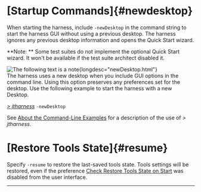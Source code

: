 <!---
  $Id$

  Copyright (c) 2001, 2024, Oracle and/or its affiliates. All rights reserved.
  DO NOT ALTER OR REMOVE COPYRIGHT NOTICES OR THIS FILE HEADER.

  This code is free software; you can redistribute it and/or modify it
  under the terms of the GNU General Public License version 2 only, as
  published by the Free Software Foundation.  Oracle designates this
  particular file as subject to the "Classpath" exception as provided
  by Oracle in the LICENSE file that accompanied this code.

  This code is distributed in the hope that it will be useful, but WITHOUT
  ANY WARRANTY; without even the implied warranty of MERCHANTABILITY or
  FITNESS FOR A PARTICULAR PURPOSE.  See the GNU General Public License
  version 2 for more details (a copy is included in the LICENSE file that
  accompanied this code).

  You should have received a copy of the GNU General Public License version
  2 along with this work; if not, write to the Free Software Foundation,
  Inc., 51 Franklin St, Fifth Floor, Boston, MA 02110-1301 USA.

  Please contact Oracle, 500 Oracle Parkway, Redwood Shores, CA 94065 USA
  or visit www.oracle.com if you need additional information or have any
  questions.
-->

# [Startup Commands]{#newdesktop}

When starting the harness, include `-newDesktop` in the command string to start the harness GUI
without using a previous desktop. The harness ignores any previous desktop information and opens the
Quick Start wizard.

**Note: ** Some test suites do not implement the optional Quick Start wizard. It won\'t be available
if the test suite architect disabled it.

![The following text is a note](../../images/hg_note.gif){longdesc="newDesktop.html"}\
The harness uses a new desktop when you include GUI options in the command line. Using this option
preserves any preferences set for the desktop. Use the following example to start the harness with a
new Desktop.

[*\> jtharness*](aboutExamples.html) `-newDesktop`

See [About the Command-Line Examples](aboutExamples.html) for a description of the use of *\>
jtharness*.

# [Restore Tools State]{#resume}

Specify `-resume` to restore the last-saved tools state. Tools settings will be restored, even if
the preference [Check Restore Tools State on
Start](../ui/appearancePrefs.html#appearancePrefs.restore) was disabled from the user interface.

----------------------------------------------------------------------------------------------------


